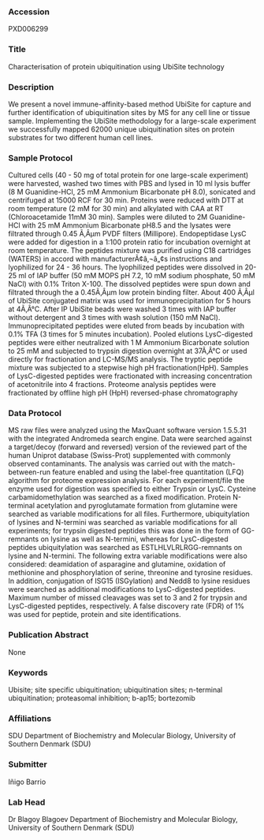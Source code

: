 ### Accession
PXD006299

### Title
Characterisation of protein ubiquitination using UbiSite technology

### Description
We present a novel immune-affinity-based method UbiSite for capture and further identification of ubiquitination sites by MS for any cell line or tissue sample. Implementing the UbiSite methodology for a large-scale experiment we successfully mapped 62000 unique ubiquitination sites on protein substrates for two different human cell lines.

### Sample Protocol
Cultured cells (40 - 50 mg of total protein for one large-scale experiment) were harvested, washed two times with PBS and lysed in 10 ml lysis buffer (8 M Guanidine-HCl, 25 mM Ammonium Bicarbonate pH 8.0), sonicated and centrifuged at 15000 RCF for 30 min. Proteins were reduced with DTT at room temperature (2 mM for 30 min) and alkylated with CAA at RT (Chloroacetamide 11mM 30 min). Samples were diluted to 2M Guanidine-HCl with 25 mM Ammonium Bicarbonate pH8.5 and the lysates were filtrated through 0.45 Ã‚Âµm PVDF filters (Millipore). Endopeptidase LysC were added for digestion in a 1:100 protein ratio for incubation overnight at room temperature. The peptides mixture was purified using C18 cartridges (WATERS) in accord with manufacturerÃ¢â‚¬â„¢s instructions and lyophilized for 24 - 36 hours. The lyophilized peptides were dissolved in 20-25 ml of IAP buffer (50 mM MOPS pH 7.2, 10 mM sodium phosphate, 50 mM NaCl) with 0.1% Triton X-100. The dissolved peptides were spun down and filtrated through the a 0.45Ã‚Âµm low protein binding filter. About 400 Ã‚Âµl of UbiSite conjugated matrix was used for immunoprecipitation for 5 hours at 4Ã‚Â°C. After IP UbiSite beads were washed 3 times with IAP buffer without detergent and 3 times with wash solution (150 mM NaCl). Immunoprecipitated peptides were eluted from beads by incubation with 0.1% TFA (3 times for 5 minutes incubation). Pooled elutions LysC-digested peptides were either neutralized with 1 M Ammonium Bicarbonate solution to 25 mM and subjected to trypsin digestion overnight at 37Ã‚Â°C or used directly for fractionation and LC-MS/MS analysis. The tryptic peptide mixture was subjected to a stepwise high pH fractionation(HpH). Samples of LysC-digested peptides were fractionated with increasing concentration of acetonitrile into 4 fractions. Proteome analysis peptides were fractionated by offline high pH (HpH) reversed-phase chromatography

### Data Protocol
MS raw files were analyzed using the MaxQuant software version 1.5.5.31 with the integrated Andromeda search engine. Data were searched against a target/decoy (forward and reversed) version of the reviewed part of the human Uniprot database  (Swiss-Prot) supplemented with commonly observed contaminants. The analysis was carried out with the match-between-run feature enabled and using the label-free quantitation (LFQ) algorithm for proteome expression analysis. For each experiment/file the enzyme used for digestion was specified to either Trypsin or LysC. Cysteine carbamidomethylation was searched as a fixed modification. Protein N-terminal acetylation and pyroglutamate formation from glutamine were searched as variable modifications for all files. Furthermore, ubiquitylation of lysines and N-termini was searched as variable modifications for all experiments; for trypsin digested peptides this was done in the form of GG-remnants on lysine as well as N-termini, whereas for LysC-digested peptides ubiquitylation was searched as ESTLHLVLRLRGG-remnants on lysine and N-termini. The following extra variable modifications were also considered: deamidation of asparagine and glutamine, oxidation of methionine and phosphorylation of serine, threonine and tyrosine residues. In addition, conjugation of ISG15 (ISGylation) and Nedd8 to lysine residues were searched as additional modifications  to LysC-digested peptides. Maximum number of missed cleavages was set to 3 and 2 for trypsin and LysC-digested peptides, respectively. A false discovery rate (FDR) of 1% was used for peptide, protein and site identifications.

### Publication Abstract
None

### Keywords
Ubisite; site specific ubiquitination; ubiquitination sites; n-terminal ubiquitination; proteasomal inhibition; b-ap15; bortezomib

### Affiliations
SDU
Department of Biochemistry and Molecular Biology, University of Southern Denmark (SDU)

### Submitter
Iñigo Barrio

### Lab Head
Dr Blagoy Blagoev
Department of Biochemistry and Molecular Biology, University of Southern Denmark (SDU)


